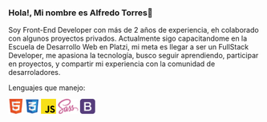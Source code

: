 ### Hola!, Mi nombre es Alfredo Torres👋

Soy Front-End Developer con más de 2 años de experiencia, eh colaborado con algunos proyectos privados. Actualmente sigo capacitandome en la Escuela de Desarrollo Web en Platzi, mi meta es llegar a ser un FullStack Developer, me apasiona la tecnología, busco seguir aprendiendo, participar en proyectos, y compartir mi experiencia con la comunidad de desarroladores.

Lenguajes que manejo:

<code><img height="30" src="https://raw.githubusercontent.com/Davermx/Davermx/master/img/Html.png"></code>
<code><img height="30" src="https://raw.githubusercontent.com/Davermx/Davermx/master/img/Css.png"></code>
<code><img height="30" src="https://raw.githubusercontent.com/Davermx/Davermx/master/img/Js.png"></code>
<code><img height="30" src="https://raw.githubusercontent.com/Davermx/Davermx/master/img/Sass.png"></code>
<code><img height="30" src="https://raw.githubusercontent.com/Davermx/Davermx/master/img/Bootstrap.png"></code>
